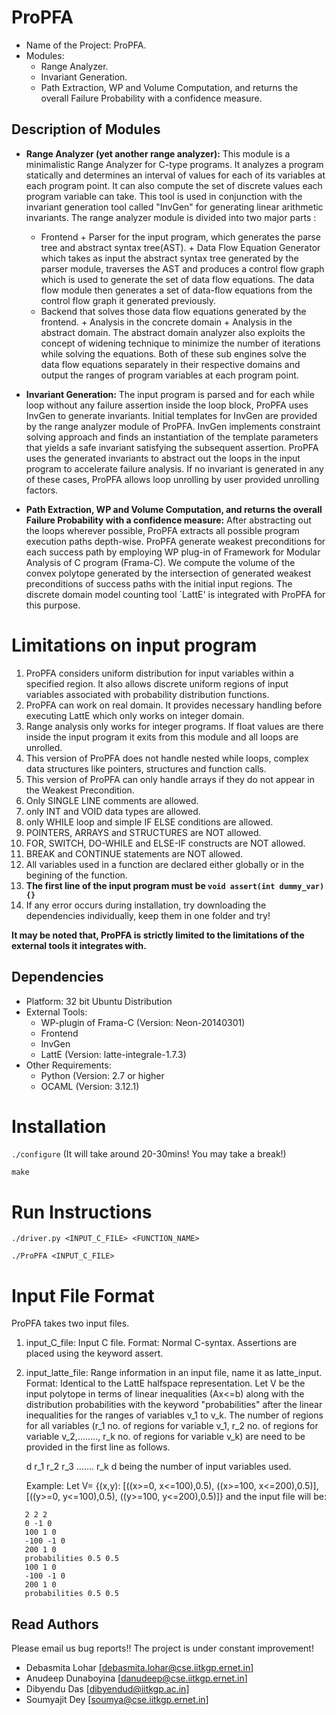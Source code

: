 ProPFA
=============
* Name of the Project: ProPFA.
* Modules:
   - Range Analyzer.
   - Invariant Generation.
   - Path Extraction, WP and Volume Computation, and returns the overall Failure Probability with a confidence measure.

Description of Modules
-------------------------------

+ **Range Analyzer (yet another range analyzer):**
This module is a minimalistic Range Analyzer for C-type programs. It analyzes a program statically and determines an interval of values for each of its variables at each program point. It can also compute the set of 
discrete values each program variable can take. This tool is used in conjunction with the invariant generation tool 
called "InvGen" for generating linear arithmetic invariants. The range analyzer module is divided into two major parts : 
  - Frontend
		+ Parser for the input program, which generates the parse tree and abstract syntax tree(AST).
		+ Data Flow Equation Generator which takes as input the abstract syntax tree generated by the parser module, traverses the AST and produces a control flow graph which is used to generate the set of data flow equations. The data flow module then generates a set of data-flow equations from the control flow graph it generated previously.
  - Backend that solves those data flow equations generated by the frontend.
		+ Analysis in the concrete domain
		+ Analysis in the abstract domain.
 The abstract domain analyzer also exploits the concept of widening technique to minimize the number of iterations while solving the equations. Both of these sub engines solve the data flow equations separately in their respective domains and output the ranges of program variables at each program point. 

+ **Invariant Generation:**
The input program is parsed and for each while loop without any failure assertion inside the loop block, ProPFA uses 
InvGen to generate invariants. Initial templates for InvGen are provided by the range analyzer module of ProPFA. InvGen 
implements constraint solving approach and finds an instantiation of the template parameters that yields a safe invariant 
satisfying the subsequent assertion. ProPFA uses the generated invariants to abstract out the loops in the input program 
to accelerate failure analysis.
If no invariant is generated in any of these cases, ProPFA allows loop unrolling by user provided unrolling factors.

+ **Path Extraction, WP and Volume Computation, and returns the overall Failure Probability with a confidence measure:**
After abstracting out the loops wherever possible, ProPFA extracts all possible program execution paths depth-wise. ProPFA 
generate weakest preconditions for each success path by employing WP plug-in of Framework for Modular Analysis of C program 
(Frama-C). We compute the volume of the convex polytope generated by the intersection of generated weakest preconditions of 
success paths with the initial input regions. The discrete domain model counting tool `LattE' is integrated with ProPFA for
this purpose.

Limitations on input program 
===============================
1. ProPFA considers uniform distribution for input variables within a specified region. It also allows discrete uniform regions
of input variables associated with probability distribution functions.
2. ProPFA can work on real domain. It provides necessary handling before executing LattE which only works on integer domain.
3. Range analysis only works for integer programs. If float values are there inside the input program it exits from this module and all loops 
are unrolled.
4. This version of ProPFA does not handle nested while loops, complex data structures like pointers, structures and function calls.
5. This version of ProPFA can only handle arrays if they do not appear in the Weakest Precondition.
6. Only SINGLE LINE comments are allowed.
7. only INT and VOID data types are allowed.
8. only WHILE loop and simple IF ELSE conditions are allowed.
9. POINTERS, ARRAYS and STRUCTURES are NOT allowed.
10. FOR, SWITCH, DO-WHILE and ELSE-IF constructs are NOT allowed.
11. BREAK and CONTINUE statements are NOT allowed.
12. All variables used in a function are declared either globally or in the begining of the function.
13. **The first line of the input program must be `void assert(int dummy_var) {}`**
14. If any error occurs during installation, try downloading the dependencies individually, keep them in one folder and try!

**It may be noted that, ProPFA is strictly limited to the limitations of the external tools it integrates with.**
 
Dependencies
------------------

+ Platform: 32 bit Ubuntu Distribution
+ External Tools:
	- WP-plugin of Frama-C (Version: Neon-20140301)
	- Frontend
	- InvGen
	- LattE (Version: latte-integrale-1.7.3)
+ Other Requirements: 
	- Python (Version: 2.7 or higher
	- OCAML (Version: 3.12.1)

Installation 
================

`./configure` (It will take around 20-30mins! You may take a break!)

`make`

Run Instructions
========================

`./driver.py <INPUT_C_FILE> <FUNCTION_NAME>`

`./ProPFA <INPUT_C_FILE>`

Input File Format
======================

ProPFA takes two input files.
1) input_C_file: Input C file.
   Format: Normal C-syntax.
   Assertions are placed using the keyword assert.
2) input_latte_file: Range information in an input file, name it as latte_input.
   Format: Identical to the LattE halfspace representation.
   Let V be the input polytope in terms of linear inequalities (Ax<=b) along with the distribution probabilities with the keyword "probabilities" 
   after the linear inequalities for the ranges of variables v_1 to v_k. The number of regions for all variables (r_1 no. of regions for variable 
   v_1, r_2 no. of regions for variable v_2,........, r_k no. of regions for variable v_k) are need to be provided in the first line as follows.
   
   d r_1 r_2 r_3 ....... r_k
   d being the number of input variables used.

   Example: Let V= {(x,y): [((x>=0, x<=100),0.5), ((x>=100, x<=200),0.5)], [((y>=0, y<=100),0.5), ((y>=100, y<=200),0.5)]}
   and the input file will be:
```
   2 2 2
   0 -1 0
   100 1 0
   -100 -1 0
   200 1 0
   probabilities 0.5 0.5
   100 1 0
   -100 -1 0
   200 1 0
   probabilities 0.5 0.5     
```
Read Authors
-------------------------
Please email us bug reports!!
The project is under constant improvement!
* Debasmita Lohar [debasmita.lohar@cse.iitkgp.ernet.in]
* Anudeep Dunaboyina [danudeep@cse.iitkgp.ernet.in]
* Dibyendu Das [dibyendud@iitkgp.ac.in]
* Soumyajit Dey	[soumya@cse.iitkgp.ernet.in]

